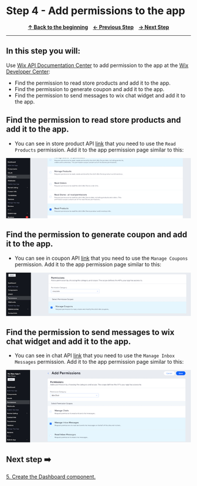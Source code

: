 # Step 4 -  Add permissions to the app

<p align="center">
  <strong>
    <a href="../README.md#steps"> ↑ Back to the beginning</a>&nbsp;&nbsp;&nbsp;
    <a href="03-find-apis.md"> ← Previous Step</a>&nbsp;&nbsp;&nbsp;
    <a href="05-dashboard-component.md"> → Next Step</a>
  </strong>
</p>
<hr/>

## In this step you will:
Use [Wix API Documentation Center][wix-docs] to add permission to the app at the [Wix Developer Center][wix-dev-center]:

 * Find the permission to read store products and add it to the app.
 * Find the permission to generate coupon and add it to the app.
 * Find the permission to send messages to wix chat widget and add it to the app.
 

## Find the permission to read store products and add it to the app.

-   You can see in store product API [link][wix-api-products] that you need to use the `Read Products` permission.
Add it to the app permission page similar to this: 

![wix development site](../images/Read-products.jpg?raw=true)

## Find the permission to generate coupon and add it to the app.
-   You can see in coupon API [link][wix-api-coupons] that you need to use the `Manage Coupons` permission.
Add it to the app permission page similar to this: 

![wix development site](../images/manage-coupon.jpg?raw=true)

## Find the permission to send messages to wix chat widget and add it to the app.
-   You can see in chat API [link][wix-api-chat] that you need to use the `Manage Inbox Messages` permission.
Add it to the app permission page similar to this: 

![wix development site](../images/chat-permission.jpg?raw=true)



## Next step ➡️

[5. Create the Dashboard component.][step05]


[gh-back]: ../README.md#steps

[wix-docs]: https://dev.wix.com/api/rest/getting-started
[wix-api-products]: https://dev.wix.com/api/rest/wix-stores/catalog/products/query-products
[wix-api-coupons]: https://dev.wix.com/api/rest/coupons/coupons/coupon/create-a-coupon
[wix-api-chat]: https://dev.wix.com/api/rest/inbox/messages/send-message
[step05]: 05-dashboard-component.md
[wix-dev-center]: https://dev.wix.com
